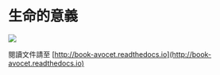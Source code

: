 # 生命的意義

<a href="https://readthedocs.org/projects/book-avocet/builds/"><img src="https://readthedocs.org/projects/book-avocet/badge/?version=latest"></a>

閱讀文件請至 [http://book-avocet.readthedocs.io](http://book-avocet.readthedocs.io)

